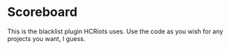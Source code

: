 # Scoreboard
This is the blacklist plugin HCRiots uses. Use the code as you wish for any projects you want, I guess.
